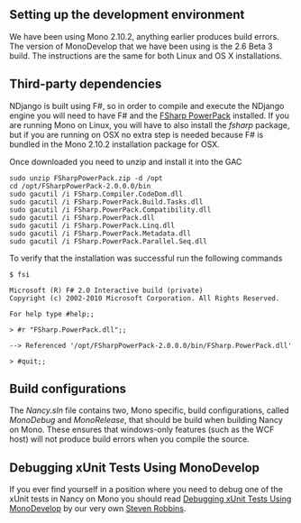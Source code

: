 ## Setting up the development environment
We have been using Mono 2.10.2, anything earlier produces build errors. The version of MonoDevelop that we have been using is the 2.6 Beta 3 build. The instructions are the same for both Linux and OS X installations.

## Third-party dependencies
NDjango is built using F#, so in order to compile and execute the NDjango engine you will need to have F# and the [FSharp PowerPack](http://fsharppowerpack.codeplex.com) installed. If you are running Mono on Linux, you will have to also install the _fsharp_ package, but if you are running on OSX no extra step is needed because F# is bundled in the Mono 2.10.2 installation package for OSX.

Once downloaded you need to unzip and install it into the GAC

	sudo unzip FSharpPowerPack.zip -d /opt
	cd /opt/FSharpPowerPack-2.0.0.0/bin
	sudo gacutil /i FSharp.Compiler.CodeDom.dll
	sudo gacutil /i FSharp.PowerPack.Build.Tasks.dll
	sudo gacutil /i FSharp.PowerPack.Compatibility.dll
	sudo gacutil /i FSharp.PowerPack.dll
	sudo gacutil /i FSharp.PowerPack.Linq.dll
	sudo gacutil /i FSharp.PowerPack.Metadata.dll
	sudo gacutil /i FSharp.PowerPack.Parallel.Seq.dll

To verify that the installation was successful run the following commands

	$ fsi
	
	Microsoft (R) F# 2.0 Interactive build (private)
	Copyright (c) 2002-2010 Microsoft Corporation. All Rights Reserved.
	
	For help type #help;;
	
	> #r "FSharp.PowerPack.dll";;
	
	--> Referenced '/opt/FSharpPowerPack-2.0.0.0/bin/FSharp.PowerPack.dll'

    > #quit;;

## Build configurations
The _Nancy.sln_ file contains two, Mono specific, build configurations, called _MonoDebug_ and _MonoRelease_, that should be build when building Nancy on Mono. These ensures that windows-only features (such as the WCF host) will not produce build errors when you compile the source.

## Debugging xUnit Tests Using MonoDevelop
If you ever find yourself in a position where you need to debug one of the xUnit tests in Nancy on Mono you should read 
[Debugging xUnit Tests Using MonoDevelop](http://www.grumpydev.com/2011/06/30/debugging-xunit-tests-using-monodevelop) by our very own [Steven Robbins](http://twitter.com/#!/Grumpydev).